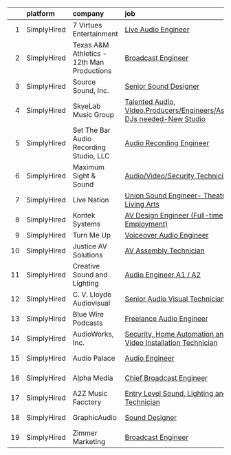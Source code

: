 

|    | platform    | company                                    | job                                                                                                                                                                                    | update_time   | location            |
|---:|:------------|:-------------------------------------------|:---------------------------------------------------------------------------------------------------------------------------------------------------------------------------------------|:--------------|:--------------------|
|  1 | SimplyHired | 7 Virtues Entertainment                    | [Live Audio Engineer](https://www.simplyhired.com/job/vh_6M97rxOClhMe2UQ2HgAeijajiZlAWxuSSkyWVhYaPfJM_qjqWbw?q=audio+engineer)                                                         | 11d           | Washington, DC      |
|  2 | SimplyHired | Texas A&M Athletics - 12th Man Productions | [Broadcast Engineer](https://www.simplyhired.com/job/FvqtjkPQOHFz7okHbknjuZGriHK1tUpOYJrYq7y5M_E_VlNyFcveLg?q=audio+engineer)                                                          | Recently      | College Station, TX |
|  3 | SimplyHired | Source Sound, Inc.                         | [Senior Sound Designer](https://www.simplyhired.com/job/mw3datBFZnSnzm3SFniNFlYC60OHbjYX1kgvM61bk-lO-0QBaaabnQ?q=audio+engineer)                                                       | Recently      | Remote              |
|  4 | SimplyHired | SkyeLab Music Group                        | [Talented Audio, Video,Producers/Engineers/Assistants, DJs needed-New Studio](https://www.simplyhired.com/job/QoH1JaUheBYM79iw-1Gv-lRmqQdU22pk43ZFgH6yuaWMF50QQrmSvg?q=audio+engineer) | 3d            | Brooklyn, NY        |
|  5 | SimplyHired | Set The Bar Audio Recording Studio, LLC    | [Audio Recording Engineer](https://www.simplyhired.com/job/Jv3iNb_Q-ojG2ToR6FjPExUMRfsYidw0VlsYy8_vhEWpX2UI4he8aA?q=audio+engineer)                                                    | Recently      | Baltimore, MD       |
|  6 | SimplyHired | Maximum Sight & Sound                      | [Audio/Video/Security Technician](https://www.simplyhired.com/job/SL4Ci59fQAVp2bcOdqniEkELzpvBMZt6fM3I7i39Hk7GA95d7BOZCA?q=audio+engineer)                                             | Recently      | Waterloo, IA        |
|  7 | SimplyHired | Live Nation                                | [Union Sound Engineer- Theatre of Living Arts](https://www.simplyhired.com/job/9Au_be9GfDfGIiELlrr6ezkGYnHQvcQLDiBnXHPy5JF5lZH_08YAxg?q=audio+engineer)                                | Recently      | Philadelphia, PA    |
|  8 | SimplyHired | Kontek Systems                             | [AV Design Engineer (Full-time Employment)](https://www.simplyhired.com/job/0vonORRrQ8F_-OnaP7FruNFTpTHWqsYacgBsioJq-IiAPbYZ2PXX0Q?q=audio+engineer)                                   | Recently      | Durham, NC          |
|  9 | SimplyHired | Turn Me Up                                 | [Voiceover Audio Engineer](https://www.simplyhired.com/job/pUQsd6jlw-PVn3gFKlj36gQc3ldKiWHGfAcJM92gfThX47nygewIaw?q=audio+engineer)                                                    | Recently      | Burbank, CA         |
| 10 | SimplyHired | Justice AV Solutions                       | [AV Assembly Technician](https://www.simplyhired.com/job/bIe_Zaw9JyFPIMdnTSoKZBTR02MD9pPmCjsj8iuG088V8sq7WrxWzQ?q=audio+engineer)                                                      | Recently      | Louisville, KY      |
| 11 | SimplyHired | Creative Sound and Lighting                | [Audio Engineer A1 / A2](https://www.simplyhired.com/job/q3Vntq2e0adiBaLAY06pYC1qXsT0Z1EoBN5XZ-tpebAGWNrDA31dhg?q=audio+engineer)                                                      | Recently      | High Point, NC      |
| 12 | SimplyHired | C. V. Lloyde Audiovisual                   | [Senior Audio Visual Technician](https://www.simplyhired.com/job/UvhVarBdU9evFC_EQ9G25fFkTVS7AvuOLU8mcYjZCsXx7IzA4gww_g?q=audio+engineer)                                              | Recently      | Urbana, IL          |
| 13 | SimplyHired | Blue Wire Podcasts                         | [Freelance Audio Engineer](https://www.simplyhired.com/job/e-Rb1VHUdg1YHAgO19i_UcEu_tUxXr8XX3l4T_zpg4C0kByVuuhaSw?q=audio+engineer)                                                    | 2d            | Las Vegas, NV       |
| 14 | SimplyHired | AudioWorks, Inc.                           | [Security, Home Automation and Audio Video Installation Technician](https://www.simplyhired.com/job/yKrVd_TMN8uIYil18KbvSQ09cdRVGphhLaD3luiz_RhsEy1AODi8ww?q=audio+engineer)           | 13d           | Salt Lake City, UT  |
| 15 | SimplyHired | Audio Palace                               | [Audio Engineer](https://www.simplyhired.com/job/oIO3roFD7IPllgRg0qBQ4OlG0C-4zYakjRtHphirPJov_Ln5RvTpbA?q=audio+engineer)                                                              | Recently      | Virginia Beach, VA  |
| 16 | SimplyHired | Alpha Media                                | [Chief Broadcast Engineer](https://www.simplyhired.com/job/EjPDS3wVNwfWKB6ZFjdvhDrQ_Wjs22BtgDtpgMFFNVbiVzfUCGeFoA?q=audio+engineer)                                                    | Recently      | Louisville, KY      |
| 17 | SimplyHired | A2Z Music Facctory                         | [Entry Level Sound, Lighting and Video Technician](https://www.simplyhired.com/job/xKUq7o01FBOi_GETbJFjw-xDIJlx0H3qBu-1Hpaxq3DxFBRJn-7IfA?q=audio+engineer)                            | Recently      | Sterling, VA        |
| 18 | SimplyHired | GraphicAudio                               | [Sound Designer](https://www.simplyhired.com/job/Ft833UrdPnchfefehudvRLsQ8BbX9qkOnOcL12NRM-HDcvEucjcIqg?q=audio+engineer)                                                              | Recently      | Remote +1 location  |
| 19 | SimplyHired | Zimmer Marketing                           | [Broadcast Engineer](https://www.simplyhired.com/job/4wbSiPzg3HkcOtDEhaFUZ2LtBleqriydtB0jqMt9TEb6qEww6Jxv7A?q=audio+engineer)                                                          | 5d            | Joplin, MO          |